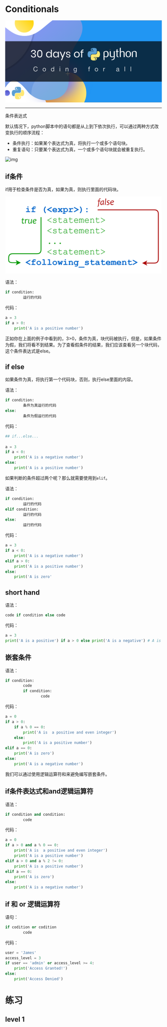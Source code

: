 # Conditionals

![30DaysOfPython](https://raw.githubusercontent.com/olist213/olistimg/master/upic/30DaysOfPython_banner3@2x-20210913203033208.png)

---

条件表达式

默认情况下，python脚本中的语句都是从上到下依次执行，可以通过两种方式改变执行的顺序流程：

- 条件执行：如果某个表达式为真，将执行一个或多个语句块。
- 重复语句：只要某个表达式为真，一个或多个语句块就会被重复执行。

![img](https://www.runoob.com/wp-content/uploads/2013/11/if-condition.jpg)

## if条件

if用于检查条件是否为真，如果为真，则执行里面的代码块。

![img](https://raw.githubusercontent.com/olist213/olistimg/master/upic/python-if.webp)

语法：

```python
if condition:
		运行的代码
```

代码：

```python
a = 3
if a > 0:
    print('A is a positive number')
```

正如你在上面的例子中看到的，3>0，条件为真，块代码被执行，但是，如果条件为假，我们将看不到结果。为了查看假条件的结果，我们应该查看另一个块代码，这个条件表达式是else。

## if else

如果条件为真，将执行第一个代码块，否则，执行else里面的内容。

语法：

```python
if condition:
		条件为真运行的代码
else:
		条件为假运行的代码
```

代码：

```python
## if...else...

a = 3
if a < 0:
    print('A is a negative number')
else:
    print('A is a positive number')
```

如果判断的条件超过两个呢？那么就需要使用到`elif`。

语法：

```python
if condition:
		运行的代码
elif condition:
		运行的代码
else:
		运行的代码
```

代码：

```python
a = 3
if a < 0:
    print('A is a negative number')
elif a > 0:
    print('A is a positive number')
else:
    print('A is zero'
```

## short hand

语法：

```python
code if condition else code
```

代码：

```python
a = 3
print('A is a positive') if a > 0 else print('A is a negative') # A is a positive
```

## 嵌套条件

语法：

```python
if condition:
		code 
		if condition:
				code
```

代码：

```python
a = 0
if a > 0:
    if a % 0 == 0:
        print('A is  a positive and even integer')
    else:
        print('A is a positive number')
elif a == 0:
    print('A is zero')
else:
    print('A is a negative number')
```



我们可以通过使用逻辑运算符和来避免编写嵌套条件。

## if条件表达式和and逻辑运算符

语法：

```python
if condition and condition:
		code
```

代码：

```python
a = 0
if a > 0 and a % 0 == 0:
    print('A is  a positive and even integer')
    print('A is a positive number')
elif a > 0 and a % 2 != 0:
    print('A is a positive number')
elif a == 0:
    print('A is zero')
else:
    print('A is a negative number')
```

## if 和 or 逻辑运算符

语句：

```python
if codition or codition
		code
```

代码：

```python
user = 'James'
access_level = 3
if user == 'admin' or access_level >= 4:
    print('Access Granted!')
else:
    print('Access Denied')
```

# 练习

## level 1

